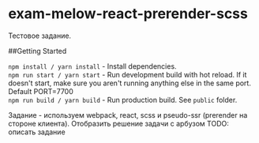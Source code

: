 # exam-melow-react-prerender-scss
Тестовое задание.

##Getting Started

```npm install / yarn install``` - Install dependencies.<br/>
```npm run start / yarn start``` - Run development build with hot reload. If it doesn't start, make sure you aren't running anything else in the same port. Default PORT=7700<br/>
```npm run build / yarn build``` -  Run production build. See `public` folder.<br/>

Задание - используем webpack, react, scss и pseudo-ssr (prerender на стороне клиента).
Отобразить решение задачи с арбузом
TODO: описать задание
